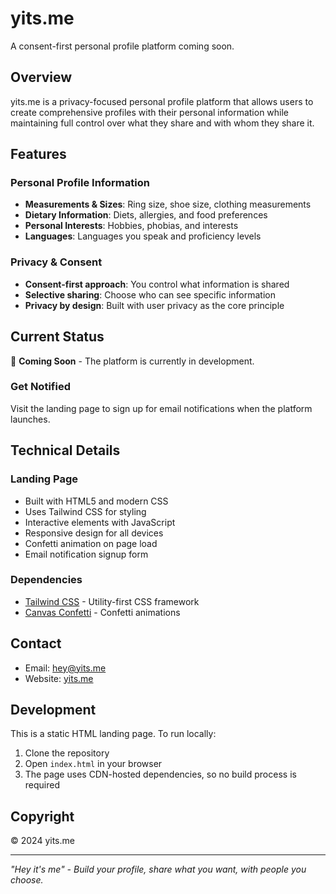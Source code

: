# yits.me

A consent-first personal profile platform coming soon.

## Overview

yits.me is a privacy-focused personal profile platform that allows users to create comprehensive profiles with their personal information while maintaining full control over what they share and with whom they share it.

## Features

### Personal Profile Information
- **Measurements & Sizes**: Ring size, shoe size, clothing measurements
- **Dietary Information**: Diets, allergies, and food preferences
- **Personal Interests**: Hobbies, phobias, and interests
- **Languages**: Languages you speak and proficiency levels

### Privacy & Consent
- **Consent-first approach**: You control what information is shared
- **Selective sharing**: Choose who can see specific information
- **Privacy by design**: Built with user privacy as the core principle

## Current Status

🎉 **Coming Soon** - The platform is currently in development.

### Get Notified

Visit the landing page to sign up for email notifications when the platform launches.

## Technical Details

### Landing Page
- Built with HTML5 and modern CSS
- Uses Tailwind CSS for styling
- Interactive elements with JavaScript
- Responsive design for all devices
- Confetti animation on page load
- Email notification signup form

### Dependencies
- [Tailwind CSS](https://tailwindcss.com/) - Utility-first CSS framework
- [Canvas Confetti](https://www.npmjs.com/package/canvas-confetti) - Confetti animations

## Contact

- Email: hey@yits.me
- Website: [yits.me](https://yits.me)

## Development

This is a static HTML landing page. To run locally:

1. Clone the repository
2. Open `index.html` in your browser
3. The page uses CDN-hosted dependencies, so no build process is required

## Copyright

© 2024 yits.me

---

*"Hey it's me" - Build your profile, share what you want, with people you choose.*
